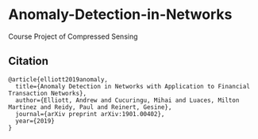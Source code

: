 # Anomaly-Detection-in-Networks
Course Project of Compressed Sensing

## Citation

<pre><code>@article{elliott2019anomaly,
  title={Anomaly Detection in Networks with Application to Financial Transaction Networks},
  author={Elliott, Andrew and Cucuringu, Mihai and Luaces, Milton Martinez and Reidy, Paul and Reinert, Gesine},
  journal={arXiv preprint arXiv:1901.00402},
  year={2019}
}
</code></pre>
